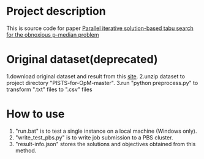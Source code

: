 # Project description
 This is source code for paper <a href="https://www.sciencedirect.com/science/article/abs/pii/S0305054820302720/">Parallel iterative solution-based tabu search for the obnoxious p-median problem</a>

# Original dataset(deprecated)
1.download original dataset and result from this <a href="http://grafo.etsii.urjc.es/optsicom/opm/">site</a>.
2.unzip dataset to project directory "PISTS-for-OpM-master".
3.run "python preprocess.py" to transform ".txt" files to ".csv" files

# How to use
1. "run.bat" is to test a single instance on a local machine (Windows only).
2. "write_test_pbs.py" is to write job submission to a PBS cluster.
3. "result-info.json" stores the solutions and objectives obtained from this method.
